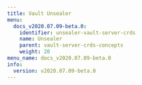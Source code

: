 ```yaml
---
title: Vault Unsealer
menu:
  docs_v2020.07.09-beta.0:
    identifier: unsealer-vault-server-crds
    name: Unsealer
    parent: vault-server-crds-concepts
    weight: 20
menu_name: docs_v2020.07.09-beta.0
info:
  version: v2020.07.09-beta.0
---
```


